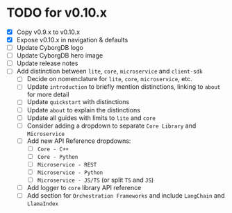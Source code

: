 # TODO for v0.10.x

- [X] Copy v0.9.x to v0.10.x
- [X] Expose v0.10.x in navigation & defaults
- [ ] Update CyborgDB logo
- [ ] Update CyborgDB hero image
- [ ] Update release notes
- [ ] Add distinction between `lite`, `core`, `microservice` and `client-sdk`
    - [ ] Decide on nomenclature for `lite`, `core`, `microservice`, etc.
    - [ ] Update `introduction` to briefly mention distinctions, linking to `about` for more detail
    - [ ] Update `quickstart` with distinctions
    - [ ] Update `about` to explain the distinctions
    - [ ] Update all guides with limits to `lite` and `core`
    - [ ] Consider adding a dropdown to separate `Core Library` and `Microservice`
    - [ ] Add new API Reference dropdowns:
        - [ ] `Core - C++`
        - [ ] `Core - Python`
        - [ ] `Microservice - REST`
        - [ ] `Microservice - Python`
        - [ ] `Microservice - JS/TS` (or split `TS` and `JS`)
    - [ ] Add logger to `core` library API reference
    - [ ] Add section for `Orchestration Frameworks` and include `LangChain` and `LlamaIndex`